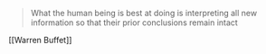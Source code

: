 > What the human being is best at doing is interpreting all new information so that their prior conclusions remain intact

[[Warren Buffet]]